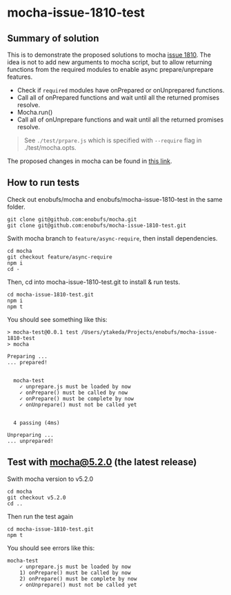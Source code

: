 # mocha-issue-1810-test

## Summary of solution
This is to demonstrate the proposed solutions to mocha [issue 1810](https://github.com/mochajs/mocha/issues/1810).
The idea is not to add new arguments to mocha script, but to allow returning functions from
the required modules to enable async prepare/unprepare features.

* Check if `required` modules have onPrepared or onUnprepared functions.
* Call all of onPrepared functions and wait until all the returned promises resolve.
* Mocha.run()
* Call all of onUnprepare functions and wait until all the returned promises resolve.

> See `./test/prpare.js` which is specified with `--require` flag in ./test/mocha.opts.

The proposed changes in mocha can be found in [this link](https://github.com/enobufs/mocha/commit/451ba4459b95cd34a888aefdbd12ebbfab98ae48).

## How to run tests

Check out enobufs/mocha and enobufs/mocha-issue-1810-test in the same folder.

```
git clone git@github.com:enobufs/mocha.git
git clone git@github.com:enobufs/mocha-issue-1810-test.git
```

Swith mocha branch to `feature/async-require`, then install dependencies.
```
cd mocha
git checkout feature/async-require
npm i
cd -
```

Then, cd into mocha-issue-1810-test.git to install & run tests.
```
cd mocha-issue-1810-test.git
npm i
npm t
```

You should see something like this:
```
> mocha-test@0.0.1 test /Users/ytakeda/Projects/enobufs/mocha-issue-1810-test
> mocha

Preparing ...
... prepared!


  mocha-test
    ✓ unprepare.js must be loaded by now
    ✓ onPrepare() must be called by now
    ✓ onPrepare() must be complete by now
    ✓ onUnprepare() must not be called yet


  4 passing (4ms)

Unpreparing ...
... unprepared!
```

## Test with mocha@5.2.0 (the latest release)
Swith mocha version to v5.2.0
```
cd mocha
git checkout v5.2.0
cd ..
```

Then run the test again
```
cd mocha-issue-1810-test.git
npm t
```

You should see errors like this:

```
mocha-test
    ✓ unprepare.js must be loaded by now
    1) onPrepare() must be called by now
    2) onPrepare() must be complete by now
    ✓ onUnprepare() must not be called yet
```

